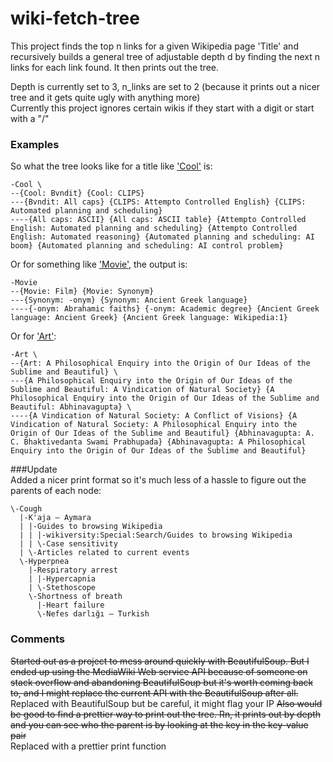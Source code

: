 # wiki-fetch-tree

This project finds the top n links for a given Wikipedia page 'Title' and recursively builds a general tree of adjustable depth d by finding the next n links for each link found. It then prints out the tree.  

  
Depth is currently set to 3, n_links are set to 2 (because it prints out a nicer tree and it gets quite ugly with anything more)  
Currently this project ignores certain wikis if they start with a digit or start with a "/"  

### Examples
So what the tree looks like for a title like ['Cool'](https://en.wikipedia.org/wiki/Cool) is:
```
-Cool \
--{Cool: Bvndit} {Cool: CLIPS} 
---{Bvndit: All caps} {CLIPS: Attempto Controlled English} {CLIPS: Automated planning and scheduling} 
----{All caps: ASCII} {All caps: ASCII table} {Attempto Controlled English: Automated planning and scheduling} {Attempto Controlled English: Automated reasoning} {Automated planning and scheduling: AI boom} {Automated planning and scheduling: AI control problem} 
```

Or for something like ['Movie'](https://en.wikipedia.org/wiki/Movie), the output is:
```
-Movie 
--{Movie: Film} {Movie: Synonym} 
---{Synonym: -onym} {Synonym: Ancient Greek language} 
----{-onym: Abrahamic faiths} {-onym: Academic degree} {Ancient Greek language: Ancient Greek} {Ancient Greek language: Wikipedia:1}
```

Or for ['Art'](https://en.wikipedia.org/wiki/Art):
```
-Art \
--{Art: A Philosophical Enquiry into the Origin of Our Ideas of the Sublime and Beautiful} \
---{A Philosophical Enquiry into the Origin of Our Ideas of the Sublime and Beautiful: A Vindication of Natural Society} {A Philosophical Enquiry into the Origin of Our Ideas of the Sublime and Beautiful: Abhinavagupta} \
----{A Vindication of Natural Society: A Conflict of Visions} {A Vindication of Natural Society: A Philosophical Enquiry into the Origin of Our Ideas of the Sublime and Beautiful} {Abhinavagupta: A. C. Bhaktivedanta Swami Prabhupada} {Abhinavagupta: A Philosophical Enquiry into the Origin of Our Ideas of the Sublime and Beautiful} 
```

###Update  
Added a nicer print format so it's much less of a hassle to figure out the parents of each node:  
```
\-Cough
  |-K'aja – Aymara
  | |-Guides to browsing Wikipedia
  | | |-wikiversity:Special:Search/Guides to browsing Wikipedia
  | | \-Case sensitivity
  | \-Articles related to current events
  \-Hyperpnea
    |-Respiratory arrest
    | |-Hypercapnia
    | \-Stethoscope
    \-Shortness of breath
      |-Heart failure
      \-Nefes darlığı – Turkish
```

### Comments
~~Started out as a project to mess around quickly with BeautifulSoup. But I ended up using the MediaWiki Web service API because of someone on stack overflow and abandoning BeautifulSoup but it's worth coming back to, and I might replace the current API with the BeautifulSoup after all.~~
Replaced with BeautifulSoup but be careful, it might flag your IP
~~Also would be good to find a prettier way to print out the tree. Rn, it prints out by depth and you can see who the parent is by looking at the key in the key-value pair~~
<br>
Replaced with a prettier print function
